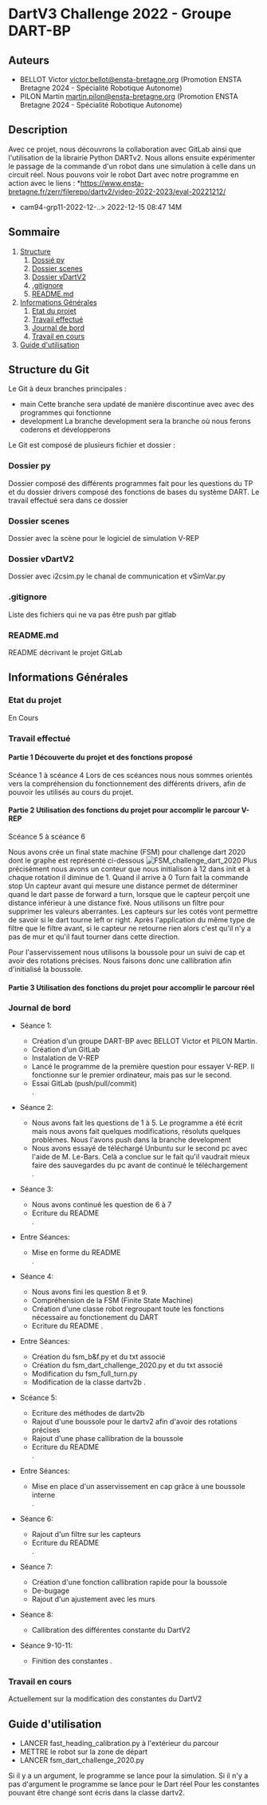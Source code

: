 # DartV3 Challenge 2022 - Groupe DART-BP

## Auteurs
- BELLOT Victor <victor.bellot@ensta-bretagne.org> (Promotion ENSTA Bretagne 2024 - Spécialité Robotique Autonome)
- PILON Martin <martin.pilon@ensta-bretagne.org> (Promotion ENSTA Bretagne 2024 - Spécialité Robotique Autonome)

## Description
Avec ce projet, nous découvrons la collaboration avec GitLab ainsi que l'utilisation de la librairie Python DARTv2.
Nous allons ensuite expérimenter le passage de la commande d'un robot dans une simulation à celle dans un circuit réel.
Nous pouvons voir le robot Dart avec notre programme en action avec le liens :
*https://www.ensta-bretagne.fr/zerr/filerepo/dartv2/video-2022-2023/eval-20221212/ 
* cam94-grp11-2022-12-..>	2022-12-15 08:47 	14M	 


## Sommaire
1. [Structure](#structure-du-git)
    1. [Dossié py](#dossier-py)
    2. [Dossier scenes](#dossier-scenes)
    3. [Dossier vDartV2](#dossier-vdartv2)
    4. [.gitignore](#gitignore)
    5. [README.md](#readmemd)
2. [Informations Générales](#informations-générales)
    1. [Etat du projet](#etat-du-projet)
    2. [Travail effectué](#travail-effectué)
    3. [Journal de bord](#journal-de-bord)
    4. [Travail en cours](#travail-en-cours)
3. [Guide d'utilisation](#guide-dutilisation)

## Structure du Git
Le Git à deux branches principales : 
* main
Cette branche sera updaté de manière discontinue avec avec des programmes qui fonctionne
* development
La branche development sera la branche où nous ferons coderons et développerons 

Le Git est composé de plusieurs fichier et dossier :

### Dossier py
Dossier composé des différents programmes fait pour les questions du TP et du dossier drivers composé des fonctions de bases du système DART. Le travail effectué sera dans ce dossier
### Dossier scenes
Dossier avec la scène pour le logiciel de simulation V-REP
### Dossier vDartV2
Dossier avec i2csim.py le chanal de communication et vSimVar.py 
### .gitignore
Liste des fichiers qui ne va pas être push par gitlab
### README.md
README décrivant le projet GitLab 

## Informations Générales
### Etat du projet

En Cours

### Travail effectué

#### Partie 1 Découverte du projet et des fonctions proposé 
Scéance 1 à scéance 4
Lors de ces scéances nous nous sommes orientés vers la compréhension du fonctionnement des différents drivers, afin de pouvoir les utilisés au cours du projet.
#### Partie 2 Utilisation des fonctions du projet pour accomplir le parcour V-REP
Scéance 5 à scéance 6  

Nous avons crée un final state machine (FSM) pour challenge dart 2020 dont le graphe est représenté ci-dessous
![FSM_challenge_dart_2020](/uploads/6f07edb4bc6e7c8d6bdf8af6d3c9e016/FSM_challenge_dart_2020_V1.JPG)
Plus précisément nous avons un conteur que nous initialison à 12 dans init et à chaque rotation il diminue de 1. Quand il arrive à 0 Turn fait la commande stop
Un capteur avant qui mesure une distance permet de déterminer quand le dart passe de forward a turn, lorsque que le capteur perçoit une distance inférieur à une distance fixé. Nous utilisons un filtre pour supprimer les valeurs aberrantes. Les capteurs sur les cotés vont permettre de savoir si le dart tourne left or right. Après l'application du même type de filtre que le filtre avant, si le capteur ne retourne rien alors c'est qu'il n'y a pas de mur et qu'il faut tourner dans cette direction.  

Pour l'asservissement nous utilisons la boussole pour un suivi de cap et avoir des rotations précises. Nous faisons donc une callibration afin d'initialisé la boussole.

#### Partie 3 Utilisation des fonctions du projet pour accomplir le parcour réel

### Journal de bord

* Séance 1:
    * Création d'un groupe DART-BP avec BELLOT Victor et PILON Martin.
    * Création d'un GitLab 
    * Instalation de V-REP
    * Lancé le programme de la première question pour essayer V-REP. Il fonctionne sur le premier ordinateur, mais pas sur le second. 
    * Essai GitLab (push/pull/commit)  
.         
* Séance 2:
    * Nous avons fait les questions de 1 à 5. Le programme a été écrit mais nous avons fait quelques modifications, résoluts quelques problèmes. Nous l'avons push dans la branche development
    * Nous avons essayé de téléchargé Unbuntu sur le second pc avec l'aide de M. Le-Bars. Celà a conclue sur le fait qu'il vaudrait mieux faire des sauvegardes du pc avant de continué le téléchargement     
.    
* Séance 3:
    * Nous avons continué les question de 6 à 7
    * Ecriture du README  
.        
* Entre Séances:
    * Mise en forme du README  
.     
* Séance 4:
    * Nous avons fini les question 8 et 9.
    * Compréhension de la FSM (Finite State Machine)
    * Création d'une classe robot regroupant toute les fonctions nécessaire au fonctionement du DART
    * Ecriture du README
.
* Entre Séances:
    * Création du fsm_b&f.py et du txt associé
    * Création du fsm_dart_challenge_2020.py et du txt associé
    * Modification du fsm_full_turn.py
    * Modification de la classe dartv2b 
.              
* Scéance 5:
    * Ecriture des méthodes de dartv2b
    * Rajout d'une boussole pour le dartv2 afin d'avoir des rotations précises 
    * Rajout d'une phase callibration de la boussole
    * Ecriture du README   
.
* Entre Séances:
    * Mise en place d'un asservissement en cap grâce à une boussole interne       
.     
* Séance 6:
    * Rajout d'un filtre sur les capteurs 
    * Ecriture du README   
.        
* Séance 7:
    * Création d'une fonction callibration rapide pour la boussole
    * De-bugage 
    * Rajout d'un ajustement avec les murs 

* Séance 8:
    * Callibration des différentes constante du DartV2

* Séance 9-10-11:
    * Finition des constantes
.
### Travail en cours

Actuellement sur la modification des constantes du DartV2


## Guide d'utilisation
* LANCER fast_heading_calibration.py à l'extérieur  du parcour
* METTRE le robot sur la zone de départ
* LANCER fsm_dart_challenge_2020.py 

Si il y a un argument, le programme se lance pour la simulation. Si il n'y a pas d'argument le programme se lance pour le Dart réel
Pour les constantes pouvant être changé sont écris dans la classe dartv2.

